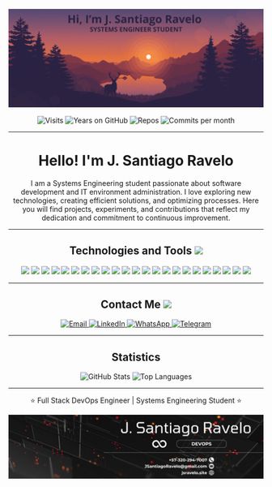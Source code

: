 <p align="center">
  <img src="https://github.com/JunniorRavelo/JunniorRavelo/blob/master/images/portada.png" alt="Cover" />
</p>

<p align="center">
  <img src="https://badges.pufler.dev/visits/JunniorRavelo/JunniorRavelo" alt="Visits" /> 
  <img src="https://badges.pufler.dev/years/JunniorRavelo" alt="Years on GitHub" /> 
  <img src="https://badges.pufler.dev/repos/JunniorRavelo" alt="Repos" />
  <img src="https://badges.pufler.dev/commits/monthly/JunniorRavelo" alt="Commits per month" />
</p>

---

<h1 align="center">Hello! I'm J. Santiago Ravelo</h1>

<p align="center">
  I am a Systems Engineering student passionate about software development and IT environment administration. I love exploring new technologies, creating efficient solutions, and optimizing processes. Here you will find projects, experiments, and contributions that reflect my dedication and commitment to continuous improvement.
</p>

---

<h2 align="center">Technologies and Tools <img src="https://github.com/ritik307/ritik307/blob/main/images/laptop.gif" width="50"></h2>

<p align="center">
  <img src="https://img.shields.io/badge/C-00599C?style=flat-square&logo=c&logoColor=white"/>
  <img src="https://img.shields.io/badge/-Java-E34A86?style=flat-square&logo=java"/>
  <img src="https://img.shields.io/badge/-C++-00599C?style=flat-square&logo=c"/>
  <img src="https://img.shields.io/badge/-HTML5-E34F26?style=flat-square&logo=html5&logoColor=white"/>
  <img src="https://img.shields.io/badge/-CSS3-1572B6?style=flat-square&logo=css3"/>
  <img src="https://img.shields.io/badge/-Bootstrap-563D7C?style=flat-square&logo=bootstrap"/>
  <img src="https://img.shields.io/badge/-Heroku-430098?style=flat-square&logo=heroku"/>
  <img src="https://img.shields.io/badge/-JavaScript-black?style=flat-square&logo=javascript"/>
  <img src="https://img.shields.io/badge/-PHP-black?style=flat-square&logo=php"/>
  <img src="https://img.shields.io/badge/-Laravel-black?style=flat-square&logo=laravel"/>
  <img src="https://img.shields.io/badge/-SpringBoot-black?style=flat-square&logo=springboot"/>
  <img src="https://img.shields.io/badge/-Python-black?style=flat-square&logo=python"/>
  <img src="https://img.shields.io/badge/-NodeJs-black?style=flat-square&logo=Node.js"/>
  <img src="https://img.shields.io/badge/-React-black?style=flat-square&logo=react"/>
  <img src="https://img.shields.io/badge/-MongoDB-black?style=flat-square&logo=mongodb"/>
  <img src="https://img.shields.io/badge/-MySQL-black?style=flat-square&logo=mysql"/>
  <img src="https://img.shields.io/badge/-Git-black?style=flat-square&logo=git"/>
  <img src="https://img.shields.io/badge/-GitHub-black?style=flat-square&logo=github"/>
  <img src="https://img.shields.io/badge/-Ubuntu Server-black?style=flat-square&logo=ubuntu"/>
  <img src="https://img.shields.io/badge/-Debian-black?style=flat-square&logo=debian"/>
  <img src="https://img.shields.io/badge/-CentOS-black?style=flat-square&logo=centos"/>
  <img src="https://img.shields.io/badge/-AWS-black?style=flat-square&logo=amazonwebservices"/>
  <img src="https://img.shields.io/badge/-WordPress-black?style=flat-square&logo=wordpress"/>
</p>

---

<h2 align="center">Contact Me <img src="https://media0.giphy.com/media/jqNPzdTTxQfOgOqpO4/source.gif" width="50"></h2>

<p align="center">
  <a href="mailto:JSantiagoRavelo@gmail.com">
    <img src="https://img.shields.io/badge/-JSantiagoRavelo@gmail.com-c14438?style=flat-square&logo=Gmail&logoColor=white" alt="Email" />
  </a>
  <a href="https://www.linkedin.com/in/jsravelo/">
    <img src="https://img.shields.io/badge/-J.%20Santiago%20Ravelo-blue?style=flat-square&logo=Linkedin&logoColor=white" alt="LinkedIn" />
  </a>
  <a href="https://wa.me/573202947007">
    <img src="https://img.shields.io/badge/-(+57)3202947007-green?style=flat-square&logo=WhatsApp&logoColor=white" alt="WhatsApp" />
  </a>
  <a href="https://t.me/+573202947007">
    <img src="https://img.shields.io/badge/-(+57)3202947007-blue?style=flat-square&logo=Telegram&logoColor=white" alt="Telegram" />
  </a>
</p>

---

<h2 align="center">Statistics</h2>

<p align="center">
  <img src="https://github-readme-stats.vercel.app/api?username=JunniorRavelo&show_icons=true&theme=radical&line_height=27" alt="GitHub Stats" />
  <img src="https://github-readme-stats.vercel.app/api/top-langs/?username=JunniorRavelo&hide=html,css,java,shaderlab,kotlin,hlsl&theme=radical" alt="Top Languages" />
</p>

---

<p align="center">⭐ Full Stack DevOps Engineer | Systems Engineering Student ⭐</p>

<p align="center">
  <img src="https://github.com/JunniorRavelo/JunniorRavelo/blob/master/images/contact.jpeg" alt="Contact" />
</p>
